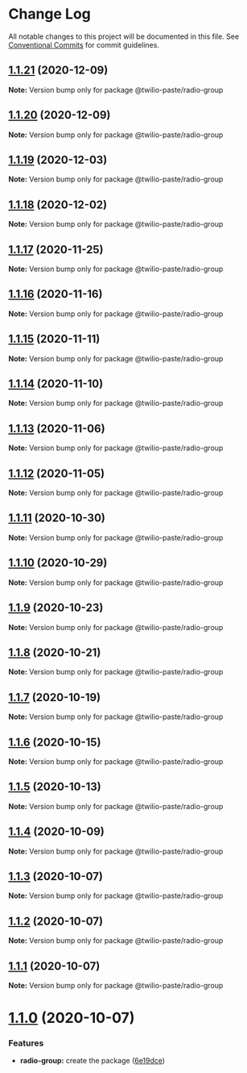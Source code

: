 # Change Log

All notable changes to this project will be documented in this file.
See [Conventional Commits](https://conventionalcommits.org) for commit guidelines.

## [1.1.21](https://github.com/twilio-labs/paste/compare/@twilio-paste/radio-group@1.1.20...@twilio-paste/radio-group@1.1.21) (2020-12-09)

**Note:** Version bump only for package @twilio-paste/radio-group





## [1.1.20](https://github.com/twilio-labs/paste/compare/@twilio-paste/radio-group@1.1.19...@twilio-paste/radio-group@1.1.20) (2020-12-09)

**Note:** Version bump only for package @twilio-paste/radio-group





## [1.1.19](https://github.com/twilio-labs/paste/compare/@twilio-paste/radio-group@1.1.18...@twilio-paste/radio-group@1.1.19) (2020-12-03)

**Note:** Version bump only for package @twilio-paste/radio-group





## [1.1.18](https://github.com/twilio-labs/paste/compare/@twilio-paste/radio-group@1.1.17...@twilio-paste/radio-group@1.1.18) (2020-12-02)

**Note:** Version bump only for package @twilio-paste/radio-group





## [1.1.17](https://github.com/twilio-labs/paste/compare/@twilio-paste/radio-group@1.1.16...@twilio-paste/radio-group@1.1.17) (2020-11-25)

**Note:** Version bump only for package @twilio-paste/radio-group





## [1.1.16](https://github.com/twilio-labs/paste/compare/@twilio-paste/radio-group@1.1.15...@twilio-paste/radio-group@1.1.16) (2020-11-16)

**Note:** Version bump only for package @twilio-paste/radio-group





## [1.1.15](https://github.com/twilio-labs/paste/compare/@twilio-paste/radio-group@1.1.14...@twilio-paste/radio-group@1.1.15) (2020-11-11)

**Note:** Version bump only for package @twilio-paste/radio-group





## [1.1.14](https://github.com/twilio-labs/paste/compare/@twilio-paste/radio-group@1.1.13...@twilio-paste/radio-group@1.1.14) (2020-11-10)

**Note:** Version bump only for package @twilio-paste/radio-group





## [1.1.13](https://github.com/twilio-labs/paste/compare/@twilio-paste/radio-group@1.1.12...@twilio-paste/radio-group@1.1.13) (2020-11-06)

**Note:** Version bump only for package @twilio-paste/radio-group





## [1.1.12](https://github.com/twilio-labs/paste/compare/@twilio-paste/radio-group@1.1.11...@twilio-paste/radio-group@1.1.12) (2020-11-05)

**Note:** Version bump only for package @twilio-paste/radio-group





## [1.1.11](https://github.com/twilio-labs/paste/compare/@twilio-paste/radio-group@1.1.10...@twilio-paste/radio-group@1.1.11) (2020-10-30)

**Note:** Version bump only for package @twilio-paste/radio-group





## [1.1.10](https://github.com/twilio-labs/paste/compare/@twilio-paste/radio-group@1.1.9...@twilio-paste/radio-group@1.1.10) (2020-10-29)

**Note:** Version bump only for package @twilio-paste/radio-group





## [1.1.9](https://github.com/twilio-labs/paste/compare/@twilio-paste/radio-group@1.1.8...@twilio-paste/radio-group@1.1.9) (2020-10-23)

**Note:** Version bump only for package @twilio-paste/radio-group





## [1.1.8](https://github.com/twilio-labs/paste/compare/@twilio-paste/radio-group@1.1.7...@twilio-paste/radio-group@1.1.8) (2020-10-21)

**Note:** Version bump only for package @twilio-paste/radio-group





## [1.1.7](https://github.com/twilio-labs/paste/compare/@twilio-paste/radio-group@1.1.6...@twilio-paste/radio-group@1.1.7) (2020-10-19)

**Note:** Version bump only for package @twilio-paste/radio-group





## [1.1.6](https://github.com/twilio-labs/paste/compare/@twilio-paste/radio-group@1.1.5...@twilio-paste/radio-group@1.1.6) (2020-10-15)

**Note:** Version bump only for package @twilio-paste/radio-group





## [1.1.5](https://github.com/twilio-labs/paste/compare/@twilio-paste/radio-group@1.1.4...@twilio-paste/radio-group@1.1.5) (2020-10-13)

**Note:** Version bump only for package @twilio-paste/radio-group





## [1.1.4](https://github.com/twilio-labs/paste/compare/@twilio-paste/radio-group@1.1.3...@twilio-paste/radio-group@1.1.4) (2020-10-09)

**Note:** Version bump only for package @twilio-paste/radio-group





## [1.1.3](https://github.com/twilio-labs/paste/compare/@twilio-paste/radio-group@1.1.2...@twilio-paste/radio-group@1.1.3) (2020-10-07)

**Note:** Version bump only for package @twilio-paste/radio-group





## [1.1.2](https://github.com/twilio-labs/paste/compare/@twilio-paste/radio-group@1.1.1...@twilio-paste/radio-group@1.1.2) (2020-10-07)

**Note:** Version bump only for package @twilio-paste/radio-group





## [1.1.1](https://github.com/twilio-labs/paste/compare/@twilio-paste/radio-group@1.1.0...@twilio-paste/radio-group@1.1.1) (2020-10-07)

**Note:** Version bump only for package @twilio-paste/radio-group





# [1.1.0](https://github.com/twilio-labs/paste/compare/@twilio-paste/radio-group@0.0.2...@twilio-paste/radio-group@1.1.0) (2020-10-07)


### Features

* **radio-group:** create the package ([6e19dce](https://github.com/twilio-labs/paste/commit/6e19dcebc7d0693bdc99daed772e6923048082e3))
